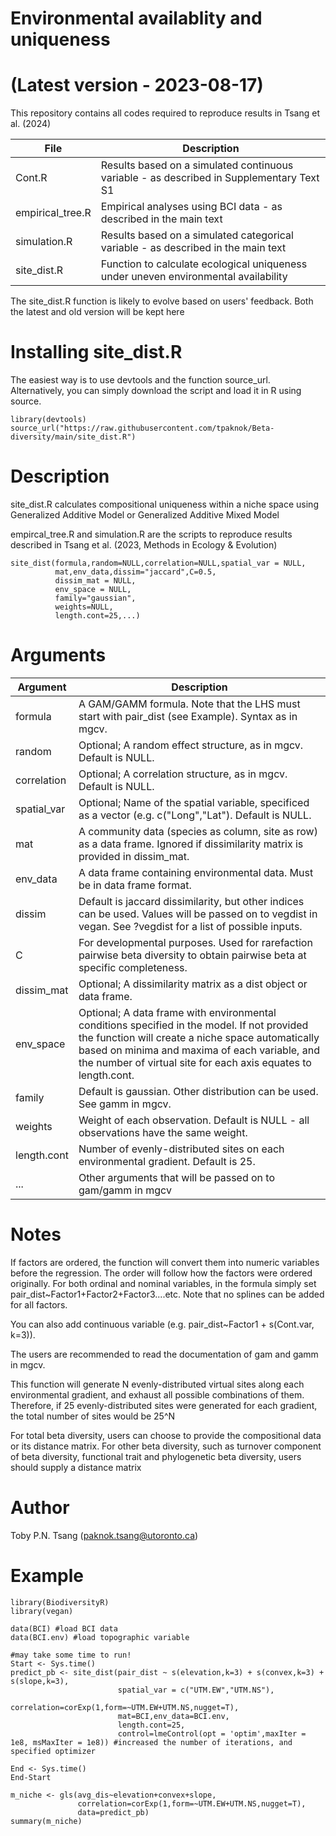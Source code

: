# Environmental availablity and uniqueness
# (Latest version - 2023-08-17)

This repository contains all codes required to reproduce results in Tsang et al. (2024)

|File|Description|
|---|---|
|Cont.R| Results based on a simulated continuous variable - as described in Supplementary Text S1
|empirical_tree.R| Empirical analyses using BCI data - as described in the main text
|simulation.R| Results based on a simulated categorical variable - as described in the main text 
|site_dist.R| Function to calculate ecological uniqueness under uneven environmental availability

The site_dist.R function is likely to evolve based on users' feedback. Both the latest and old version will be kept here

# Installing site_dist.R

The easiest way is to use devtools and the function source_url. Alternatively, you can simply download the script and load it in R using source.

```
library(devtools)
source_url("https://raw.githubusercontent.com/tpaknok/Beta-diversity/main/site_dist.R")
```

# Description 

site_dist.R calculates compositional uniqueness within a niche space using Generalized Additive Model or Generalized Additive Mixed Model

empircal_tree.R and simulation.R are the scripts to reproduce results described in Tsang et al. (2023, Methods in Ecology & Evolution)
```
site_dist(formula,random=NULL,correlation=NULL,spatial_var = NULL,
          mat,env_data,dissim="jaccard",C=0.5,
          dissim_mat = NULL,
          env_space = NULL,
          family="gaussian",
          weights=NULL,
          length.cont=25,...)
```

# Arguments

|Argument|Description|
|---|---|
|formula| A GAM/GAMM formula. Note that the LHS must start with pair_dist (see Example). Syntax as in mgcv.|
|random| Optional; A random effect structure, as in mgcv. Default is NULL.|
|correlation| Optional; A correlation structure, as in mgcv. Default is NULL.|
|spatial_var| Optional; Name of the spatial variable, specificed as a vector (e.g. c("Long","Lat"). Default is NULL.|
|mat| A community data (species as column, site as row) as a data frame. Ignored if dissimilarity matrix is provided in dissim_mat.|
|env_data| A data frame containing environmental data. Must be in data frame format.|
|dissim| Default is jaccard dissimilarity, but other indices can be used. Values will be passed on to vegdist in vegan. See ?vegdist for a list of possible inputs.|
|C| For developmental purposes. Used for rarefaction pairwise beta diversity to obtain pairwise beta at specific completeness.|
|dissim_mat| Optional; A dissimilarity matrix as a dist object or data frame.|
|env_space| Optional; A data frame with environmental conditions specified in the model. If not provided the function will create a niche space automatically based on minima and maxima of each variable, and the number of virtual site for each axis equates to length.cont.|
|family| Default is gaussian. Other distribution can be used. See gamm in mgcv.|
|weights| Weight of each observation. Default is NULL - all observations have the same weight.|
|length.cont| Number of evenly-distributed sites on each environmental gradient. Default is 25.|
|...| Other arguments that will be passed on to gam/gamm in mgcv|

# Notes

If factors are ordered, the function will convert them into numeric variables before the regression. The order will follow how the factors were ordered originally.
For both ordinal and nominal variables, in the formula simply set pair_dist~Factor1+Factor2+Factor3....etc. Note that no splines can be added for all factors. 

You can also add continuous variable (e.g. pair_dist~Factor1 + s(Cont.var, k=3)).

The users are recommended to read the documentation of gam and gamm in mgcv.

This function will generate N evenly-distributed virtual sites along each environmental gradient, and exhaust all possible combinations of them. Therefore, if 25 evenly-distributed sites were generated for each gradient, the total number of sites would be 25^N

For total beta diversity, users can choose to provide the compositional data or its distance matrix. For other beta diversity, such as turnover component of beta diversity, functional trait and phylogenetic beta diversity, users should supply a distance matrix

# Author
Toby P.N. Tsang (paknok.tsang@utoronto.ca)

# Example

```
library(BiodiversityR)
library(vegan)

data(BCI) #load BCI data
data(BCI.env) #load topographic variable

#may take some time to run!
Start <- Sys.time()
predict_pb <- site_dist(pair_dist ~ s(elevation,k=3) + s(convex,k=3) + s(slope,k=3),
                        spatial_var = c("UTM.EW","UTM.NS"),
                        correlation=corExp(1,form=~UTM.EW+UTM.NS,nugget=T),
                        mat=BCI,env_data=BCI.env,
                        length.cont=25,
                        control=lmeControl(opt = 'optim',maxIter = 1e8, msMaxIter = 1e8)) #increased the number of iterations, and specified optimizer

End <- Sys.time()
End-Start

m_niche <- gls(avg_dis~elevation+convex+slope,
               correlation=corExp(1,form=~UTM.EW+UTM.NS,nugget=T),
               data=predict_pb)
summary(m_niche)
```
